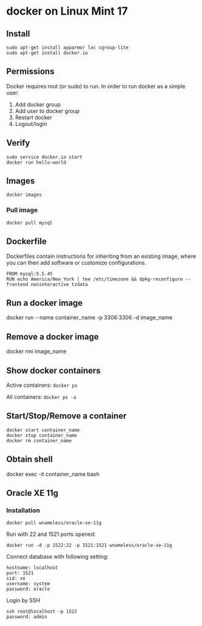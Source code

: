 # docker on Linux Mint 17

## Install
```
sudo apt-get install apparmor lxc cgroup-lite
sudo apt-get install docker.io
```

## Permissions
Docker requires root (or sudo) to run. In order to run docker as a simple user:
1. Add docker group
2. Add user to docker group
3. Restart docker
4. Logout/login 

## Verify
```
sudo service docker.io start
docker run hello-world
```

## Images
```
docker images
```

### Pull image
```
docker pull mysql
```

## Dockerfile
Dockerfiles contain instructions for inheriting from an existing image, where you can then add software or customize configurations.

```
FROM mysql:5.5.45
RUN echo America/New_York | tee /etc/timezone && dpkg-reconfigure --frontend noninteractive tzdata
```

## Run a docker image
docker run --name container_name -p 3306:3306 -d image_name

## Remove a docker image
docker rmi image_name

## Show docker containers
Active containers: ``docker ps``

All containers: ``docker ps -a``

## Start/Stop/Remove a container
```
docker start container_name
docker stop container_name
docker rm container_name
```

## Obtain shell
docker exec -it container_name bash

## Oracle XE 11g

### Installation
```
docker pull wnameless/oracle-xe-11g
```

Run with 22 and 1521 ports opened:
```
docker run -d -p 1522:22 -p 1521:1521 wnameless/oracle-xe-11g
```

Connect database with following setting:
```
hostname: localhost
port: 1521
sid: xe
username: system
password: oracle
```

Login by SSH
```
ssh root@localhost -p 1522
password: admin
```
